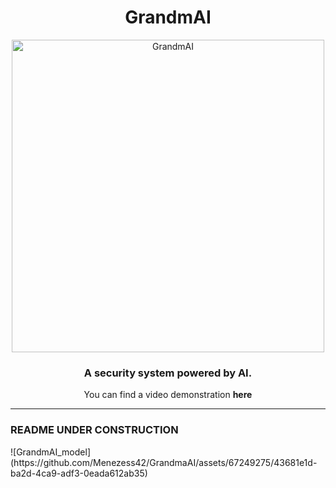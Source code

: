 <div align="center">
<h1>GrandmAI</h1>
  <img src="https://github.com/Menezess42/GrandmaAI/assets/67249275/4e50e215-1329-49ba-8546-44cdf48401cb" alt="GrandmAI" width="500">
<h3>A security system powered by AI.</h3>
<p>You can find a video demonstration <b href="https://www.youtube.com/shorts/ZmDJwb9250c">here</b></p>
<hr/>
</div>
<h3>README UNDER CONSTRUCTION</h3>
![GrandmAI_model](https://github.com/Menezess42/GrandmaAI/assets/67249275/43681e1d-ba2d-4ca9-adf3-0eada612ab35)
